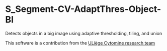 # S_Segment-CV-AdaptThres-Object-BI
Detects objects in a big image using adaptive thresholding, tiling, and union 

This software is a contribution from the [ULiège Cytomine research team](https://uliege.cytomine.org/)
